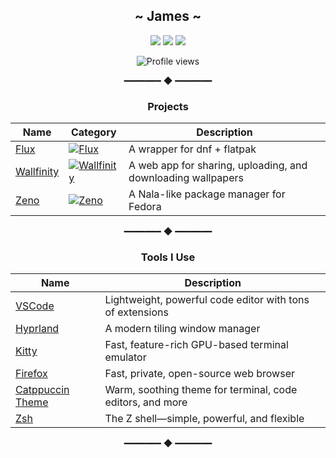 <div align="center">

## **~ James ~**

[![](https://img.shields.io/badge/OS-Arch-informational?style=flat-square&logo=arch-linux&logoColor=white&color=1793D1)](https://archlinux.org/)
[![](https://img.shields.io/badge/Programming%20Language-TypeScript-informational?style=flat-square&logo=typescript&logoColor=white&color=3178C6)](https://www.typescriptlang.org/)
[![](https://img.shields.io/badge/Editor-VSCode-informational?style=flat-square&logo=visualstudiocode&logoColor=white&color=007ACC)](https://code.visualstudio.com/)

![Profile views](https://komarev.com/ghpvc/?username=sandibi13&style=for-the-badge&color=1793D1)

━━━━━━━ ◆ ━━━━━━━
### **Projects**
| Name | Category | Description |
|------|----------|-------------|
| [Flux](https://github.com/sandibi13/flux) | [![Flux](https://img.shields.io/badge/%F0%9F%93%A6-Package%20Manager-orange?style=flat-square)](https://github.com/topics/package-manager) | A wrapper for dnf + flatpak |
| [Wallfinity](https://github.com/sandibi13/wallfinity) | [![Wallfinity](https://img.shields.io/badge/%F0%9F%96%A8-Web%20Application-722ed1?style=flat-square)](https://github.com/topics/wallpaper) | A web app for sharing, uploading, and downloading wallpapers |
| [Zeno](https://github.com/sandibi13/zeno) | [![Zeno](https://img.shields.io/badge/%F0%9F%93%A6-Package%20Manager-orange?style=flat-square)](https://github.com/topics/package-manager) | A Nala-like package manager for Fedora |

━━━━━━━ ◆ ━━━━━━━
### **Tools I Use**
| Name | Description |
|------|-------------|
| [VSCode](https://code.visualstudio.com/) | Lightweight, powerful code editor with tons of extensions |
| [Hyprland](https://hyprland.org/) | A modern tiling window manager |
| [Kitty](https://sw.kovidgoyal.net/kitty/) | Fast, feature-rich GPU-based terminal emulator |
| [Firefox](https://www.mozilla.org/en-US/firefox/new/) | Fast, private, open-source web browser |
| [Catppuccin Theme](https://github.com/catppuccin/catppuccin) | Warm, soothing theme for terminal, code editors, and more |
| [Zsh](https://www.zsh.org/) | The Z shell—simple, powerful, and flexible |

━━━━━━━ ◆ ━━━━━━━

</div>
